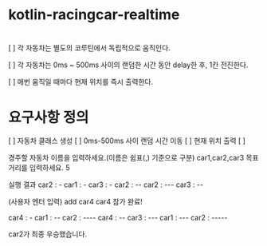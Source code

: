 # kotlin-racingcar-realtime


# 
[ ] 각 자동차는 별도의 코루틴에서 독립적으로 움직인다.

[ ] 각 자동차는 0ms ~ 500ms 사이의 랜덤한 시간 동안 delay한 후, 1칸 전진한다.

[ ] 매번 움직일 때마다 현재 위치를 즉시 출력한다.

# 요구사항 정의
[ ] 자동차 클래스 생성
[ ] 0ms-500ms 사이 랜덤 시간 이동
[ ] 현재 위치 출력
[ ] 

경주할 자동차 이름을 입력하세요.(이름은 쉼표(,) 기준으로 구분)
car1,car2,car3
목표 거리를 입력하세요.
5

실행 결과
car2 : -
car1 : -
car3 : -
car2 : --
car2 : ---
car3 : --

(사용자 엔터 입력)
add car4
car4 참가 완료!

car4 : -
car1 : --
car2 : ----
car4 : --
car3 : ---
car1 : ---
car2 : -----

car2가 최종 우승했습니다.
